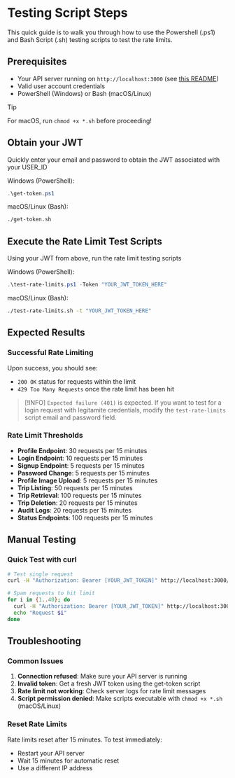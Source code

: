 # Testing Script Steps
This quick guide is to walk you through how to use the Powershell (.ps1) and Bash Script (.sh) testing scripts to test the rate limits.

## Prerequisites
- Your API server running on `http://localhost:3000` (see [this README](https://github.com/Rongbin99/PlanIT-API/blob/main/README.md))
- Valid user account credentials
- PowerShell (Windows) or Bash (macOS/Linux)

> [!TIP]
> For macOS, run `chmod +x *.sh` before proceeding!

## Obtain your JWT
Quickly enter your email and password to obtain the JWT associated with your USER_ID

Windows (PowerShell):

```powershell
.\get-token.ps1
```

macOS/Linux (Bash):

```bash
./get-token.sh
```

## Execute the Rate Limit Test Scripts
Using your JWT from above, run the rate limit testing scripts

Windows (PowerShell):

```powershell
.\test-rate-limits.ps1 -Token "YOUR_JWT_TOKEN_HERE"
```

macOS/Linux (Bash):

```bash
./test-rate-limits.sh -t "YOUR_JWT_TOKEN_HERE"
```

## Expected Results

### Successful Rate Limiting
Upon success, you should see:
- `200 OK` status for requests within the limit
- `429 Too Many Requests` once the rate limit has been hit

> [!INFO]
> `Expected failure (401)` is expected. If you want to test for a login request with legitamite credentials, modify the `test-rate-limits` script email and password field.

### Rate Limit Thresholds
- **Profile Endpoint**: 30 requests per 15 minutes
- **Login Endpoint**: 10 requests per 15 minutes
- **Signup Endpoint**: 5 requests per 15 minutes
- **Password Change**: 5 requests per 15 minutes
- **Profile Image Upload**: 5 requests per 15 minutes
- **Trip Listing**: 50 requests per 15 minutes
- **Trip Retrieval**: 100 requests per 15 minutes
- **Trip Deletion**: 20 requests per 15 minutes
- **Audit Logs**: 20 requests per 15 minutes
- **Status Endpoints**: 100 requests per 15 minutes

## Manual Testing

### Quick Test with curl
```bash
# Test single request
curl -H "Authorization: Bearer [YOUR_JWT_TOKEN]" http://localhost:3000/api/user/profile

# Spam requests to hit limit
for i in {1..40}; do
  curl -H "Authorization: Bearer [YOUR_JWT_TOKEN]" http://localhost:3000/api/user/profile
  echo "Request $i"
done
```

## Troubleshooting

### Common Issues
1. **Connection refused**: Make sure your API server is running
2. **Invalid token**: Get a fresh JWT token using the get-token script
3. **Rate limit not working**: Check server logs for rate limit messages
4. **Script permission denied**: Make scripts executable with `chmod +x *.sh` (macOS/Linux)

### Reset Rate Limits
Rate limits reset after 15 minutes. To test immediately:
- Restart your API server
- Wait 15 minutes for automatic reset
- Use a different IP address
